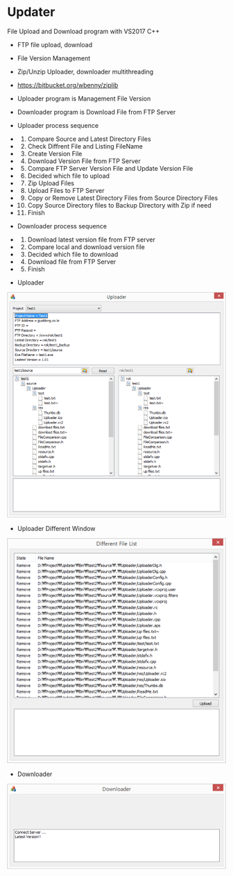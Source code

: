 # Updater
File Upload and Download program with VS2017 C++
- FTP file upload, download
- File Version Management
- Zip/Unzip Uploader, downloader multithreading
 - https://bitbucket.org/wbenny/ziplib
- Uploader program is Management File Version
- Downloader program is Download File from FTP Server
- Uploader process sequence
 - 1. Compare Source and Latest Directory Files
 - 2. Check Diffrent File and Listing FileName
 - 3. Create Version File
 - 4. Download Version File from FTP Server
 - 5. Compare FTP Server Version File and Update Version File
 - 6. Decided which file to upload 
 - 7. Zip Upload Files
 - 8. Upload Files to FTP Server
 - 9. Copy or Remove Latest Directory Files from Source Directory Files
 - 10. Copy Source Directory files to Backup Directory with Zip if need
 - 11. Finish
- Downloader process sequence
 - 1. Download latest version file from FTP server
 - 2. Compare local and download version file
 - 3. Decided which file to download
 - 4. Download file from FTP Server
 - 5. Finish
 
- Uploader

![](https://github.com/jjuiddong/Updater/blob/master/Doc/img1.png?raw=true)

- Uploader Different Window

![](https://github.com/jjuiddong/Updater/blob/master/Doc/img2.png?raw=true)

- Downloader

![](https://github.com/jjuiddong/Updater/blob/master/Doc/img3.png?raw=true)
